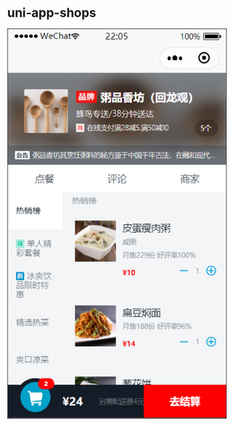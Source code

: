 # uni-app-shops
<img src="https://github.com//szhw-github/uni-app-shops/raw/master/Images/1.png" width="750" alt="note"/>
